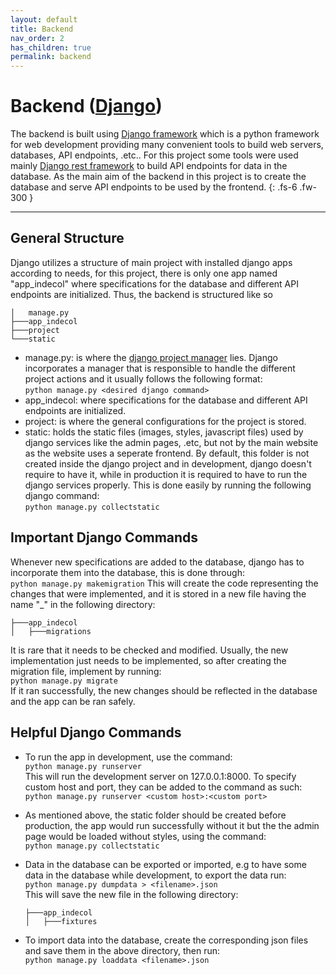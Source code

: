 ```yaml
---
layout: default
title: Backend
nav_order: 2
has_children: true
permalink: backend
---
```


# Backend ([Django][django-website])

The backend is built using [Django framework][django-website] which is a python framework for web development providing many convenient tools to build web servers, databases, API endpoints, .etc.. For this project some tools were used mainly [Django rest framework][djangorestframework] to build API endpoints for data in the database. As the main aim of the backend in this project is to create the database and serve API endpoints to be used by the frontend.
{: .fs-6 .fw-300 }

---

General Structure
-----

Django utilizes a structure of main project with installed django apps according to needs, for this project, there is only one app named "app_indecol" where specifications for the database and different API endpoints are initialized. Thus, the backend is structured like so

```
│   manage.py
├───app_indecol
├───project
└───static
```

- manage.py: is where the [django project manager][django-manager] lies. Django incorporates a manager that is responsible to handle the different project actions and it usually follows the following format:  
  `python manage.py <desired django command>` 
- app_indecol: where specifications for the database and different API endpoints are initialized.
- project: is where the general configurations for the project is stored.
- static: holds the static files (images, styles, javascript files) used by django services like the admin pages, .etc, but not by the main website as the website uses a seperate frontend. By default, this folder is not created inside the django project and in development, django doesn't require to have it, while in production it is required to have to run the django services properly. This is done easily by running the following django command:  
  `python manage.py collectstatic`


Important Django Commands
-------

Whenever new specifications are added to the database, django has to incorporate them into the database, this is done through:  
`python manage.py makemigration`
This will create the code representing the changes that were implemented, and it is stored in a new file having the name "<number of migration>_<something that represents the new changes>" in the following directory: 

```
├───app_indecol
│   ├───migrations
```

It is rare that it needs to be checked and modified. Usually, the new implementation just needs to be implemented, so after creating the migration file, implement by running:  
`python manage.py migrate`  
If it ran successfully, the new changes should be reflected in the database and the app can be ran safely. 


Helpful Django Commands
-------

- To run the app in development, use the command:  
  `python manage.py runserver`  
  This will run the development server on 127.0.0.1:8000. To specify custom host and port, they can be added to the command as such:  
  `python manage.py runserver <custom host>:<custom port>`  

- As mentioned above, the static folder should be created before production, the app would run successfully without it but the the admin page would be loaded without styles, using the command:  
  `python manage.py collectstatic`  

- Data in the database can be exported or imported, e.g to have some data in the database while development, to export the data run:  
  `python manage.py dumpdata > <filename>.json`  
  This will save the new file in the following directory:  
  ```
  ├───app_indecol
  │   ├───fixtures
  ```  
- To import data into the database, create the corresponding json files and save them in the above directory, then run:  
  `python manage.py loaddata <filename>.json`  
  



[django-website]:https://www.djangoproject.com/
[djangorestframework]:https://www.django-rest-framework.org/
[django-manager]:https://docs.djangoproject.com/en/5.0/topics/db/managers/
